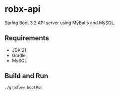 # robx-api

Spring Boot 3.2 API server using MyBatis and MySQL.

## Requirements
- JDK 21
- Gradle
- MySQL

## Build and Run
```bash
./gradlew bootRun
```
